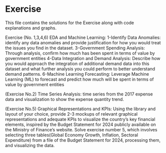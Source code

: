 # Exercise
This file contains the solutions for the Exercise along with code explanations and graphs.

Exercise (No. 1,3,4,6) EDA and Machine Learning:
1-Identify Data Anomalies: identify any data anomalies and provide justification for how you would treat the issues you find in the dataset.
3-Government Spending Analysis: Through analysis, confirm how much has been spent in terms of value by government entities
4-Data Integration and Demand Analysis: Describe how you would approach the integration of additional demand data into this dataset and what further analysis you could perform to better understand demand patterns.
6-Machine Learning Forecasting: Leverage Machine Learning (ML) to forecast and predict how much will be spent in terms of value by government entities

(Exercise No.2) Time Series Analysis: time series from the 2017 expense data and visualization to show the expense quantity trend.

(Exercise No.5) Graphical Representations and KPIs: Using the library and layout of your choice, provide 2-3 mockups of relevant graphical representations and adequate KPIs to visualize the country’s key financial elements, inspired by the Budget Statement for 2024 publicly available on the Ministry of Finance’s website. Solve exercise number 5, which involves selecting three tables(Global Economy Growth, Inflation, Sectoral Expenditure) from a file of the Budget Statement for 2024, processing them, and visualizing the data.
